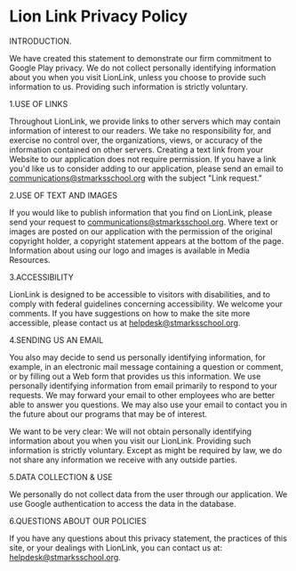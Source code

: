 # Lion Link Privacy Policy

INTRODUCTION.

We have created this statement to demonstrate our firm commitment to Google Play privacy. We do not collect personally identifying information about you when you visit LionLink, unless you choose to provide such information to us. Providing such information is strictly voluntary.

1.USE OF LINKS

Throughout LionLink, we provide links to other servers which may contain information of interest to our readers. We take no responsibility for, and exercise no control over, the organizations, views, or accuracy of the information contained on other servers. Creating a text link from your Website to our application does not require permission. If you have a link you'd like us to consider adding to our application, please send an email to communications@stmarksschool.org with the subject "Link request."

2.USE OF TEXT AND IMAGES

If you would like to publish information that you find on LionLink, please send your request to communications@stmarksschool.org. Where text or images are posted on our application with the permission of the original copyright holder, a copyright statement appears at the bottom of the page. Information about using our logo and images is available in Media Resources.

3.ACCESSIBILITY

LionLink is designed to be accessible to visitors with disabilities, and to comply with federal guidelines concerning accessibility. We welcome your comments. If you have suggestions on how to make the site more accessible, please contact us at helpdesk@stmarksschool.org.

4.SENDING US AN EMAIL

You also may decide to send us personally identifying information, for example, in an electronic mail message containing a question or comment, or by filling out a Web form that provides us this information. We use personally identifying information from email primarily to respond to your requests. We may forward your email to other employees who are better able to answer you questions. We may also use your email to contact you in the future about our programs that may be of interest.

We want to be very clear: We will not obtain personally identifying information about you when you visit our LionLink. Providing such information is strictly voluntary. Except as might be required by law, we do not share any information we receive with any outside parties.

5.DATA COLLECTION & USE

We personally do not collect data from the user through our application. We use Google authentication to access the data in the database.

6.QUESTIONS ABOUT OUR POLICIES

If you have any questions about this privacy statement, the practices of this site, or your dealings with LionLink, you can contact us at: helpdesk@stmarksschool.org.

